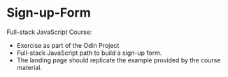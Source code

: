 # Sign-up-Form
Full-stack JavaScript Course:

* Exercise as part of the Odin Project
* Full-stack JavaScript path to build a sign-up form.
* The landing page should replicate the example provided by the course material.